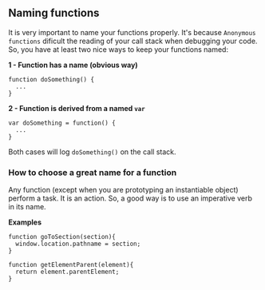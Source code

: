 ## Naming functions
It is very important to name your functions properly. It's because `Anonymous functions` dificult the reading of your call stack when debugging your code.
So, you have at least two nice ways to keep your functions named:

**1 - Function has a name (obvious way)**
```
function doSomething() {
  ...
}
```

**2 - Function is derived from a named `var`**
```
var doSomething = function() {
  ...
}
```

Both cases will log `doSomething()` on the call stack.

### How to choose a great name for a function
Any function (except when you are prototyping an instantiable object) perform a task. It is an action. So, a good way is to use an imperative verb in its name.

**Examples**
```
function goToSection(section){
  window.location.pathname = section;
}

function getElementParent(element){
  return element.parentElement;
}
```
